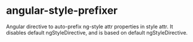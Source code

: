 angular-style-prefixer
======================

Angular directive to auto-prefix ng-style attr properties in style attr. It disables default ngStyleDirective, and is based on default ngStyleDirective.
